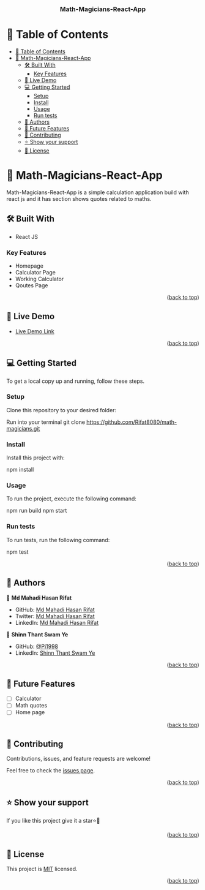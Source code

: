 <div align="center">
  <h3><b>Math-Magicians-React-App</b></h3>
</div>

# 📗 Table of Contents

- [📗 Table of Contents](#-table-of-contents)
- [📖 Math-Magicians-React-App ](#-math-magicians-react-app-)
  - [🛠 Built With ](#-built-with-)
    - [Key Features ](#key-features-)
  - [🚀 Live Demo ](#-live-demo-)
  - [💻 Getting Started ](#-getting-started-)
    - [Setup](#setup)
    - [Install](#install)
    - [Usage](#usage)
    - [Run tests](#run-tests)
  - [👥 Authors ](#-authors-)
  - [🔭 Future Features ](#-future-features-)
  - [🤝 Contributing ](#-contributing-)
  - [⭐️ Show your support ](#️-show-your-support-)
  - [📝 License ](#-license-)

# 📖 Math-Magicians-React-App <a name="about-project"></a>

Math-Magicians-React-App is a simple calculation application build with react js and it has section shows quotes related to maths.

## 🛠 Built With <a name="built-with"></a>

- React JS

### Key Features <a name="key-features"></a>


- Homepage
- Calculator Page
- Working Calculator
- Qoutes Page


<p align="right">(<a href="#readme-top">back to top</a>)</p>

## 🚀 Live Demo <a name="live-demo"></a>

- [Live Demo Link](https://google.com)

<p align="right">(<a href="#readme-top">back to top</a>)</p>

## 💻 Getting Started <a name="getting-started"></a>

To get a local copy up and running, follow these steps.

### Setup

Clone this repository to your desired folder:

Run into your terminal
git clone https://github.com/Rifat8080/math-magicians.git

### Install

Install this project with:

npm install

### Usage

To run the project, execute the following command:

npm run build
npm start

### Run tests

To run tests, run the following command:

npm test

<p align="right">(<a href="#readme-top">back to top</a>)</p>

## 👥 Authors <a name="authors"></a>

👤 **Md Mahadi Hasan Rifat**

- GitHub: [Md Mahadi Hasan Rifat](https://github.com/Rifat8080)
- Twitter: [Md Mahadi Hasan Rifat](https://twitter.com/mdmahadirifat98)
- LinkedIn: [Md Mahadi Hasan Rifat](https://www.linkedin.com/in/md-mahadi-hasan-rifat-8b7851265/)

👤 **Shinn Thant Swam Ye**

- GitHub: [@Pi1998](https://github.com/Pi1998)
- LinkedIn: [Shinn Thant Swam Ye](https://www.linkedin.com/in/shinn-thant-swam-ye-4171a8257/)

<p align="right">(<a href="#readme-top">back to top</a>)</p>

## 🔭 Future Features <a name="future-features"></a>

- [ ] Calculator
- [ ] Math quotes
- [ ] Home page

<p align="right">(<a href="#readme-top">back to top</a>)</p>

## 🤝 Contributing <a name="contributing"></a>

Contributions, issues, and feature requests are welcome!

Feel free to check the [issues page](https://github.com/Rifat8080/math-magicians/issues).

<p align="right">(<a href="#readme-top">back to top</a>)</p>

## ⭐️ Show your support <a name="support"></a>

If you like this project give it a star⭐🌟

<p align="right">(<a href="#readme-top">back to top</a>)</p>

## 📝 License <a name="license"></a>

This project is [MIT](https://github.com/Rifat8080/math-magicians/blob/Setup/LICENSE.md) licensed.

<p align="right">(<a href="#readme-top">back to top</a>)</p>
